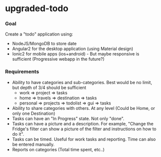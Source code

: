 # upgraded-todo

### Goal
Create a "todo" application using:
- NodeJS/MongoDB to store date
- Angular2 for the desktop application (using Material design)
- Ionic2 for mobile apps (ios+android) - But maybe responsive is sufficient (Progressive webapp in the future?)

### Requirements
- Ability to have categories and sub-categories. Best would be no limit, but depth of 3/4 should be sufficient
  - work => project => tasks
  - home => travels => destination => tasks
  - personal => projects => todolist => gui => tasks
- Ability to share categories with others. At any level (Could be Home, or only one Destination)
- Tasks can have an "In Progress" state. Not only "done". 
- Tasks can have a picture and a description. For example, "Change the Fridge's filter can show a picture of the filter and instructions on how to do it". 
- Tasks can be timed. Useful for work tasks and reporting. Time can also be entered manually. 
- Reports on categories (Total time spent, etc..)
